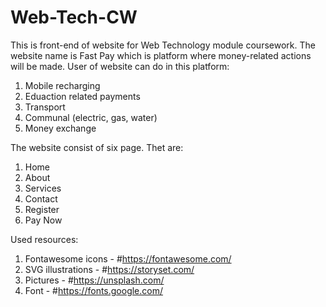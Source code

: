 # Web-Tech-CW

This is front-end of website for Web Technology module coursework.
The website name is Fast Pay which is platform where money-related actions will be made.
User of website can do in this platform:

1. Mobile recharging
2. Eduaction related payments
3. Transport
4. Communal (electric, gas, water)
5. Money exchange

The website consist of six page.
Thet are:

1. Home
2. About
3. Services
4. Contact
5. Register
6. Pay Now

Used resources:

1. Fontawesome icons - #https://fontawesome.com/
2. SVG illustrations - #https://storyset.com/
3. Pictures - #https://unsplash.com/
4. Font - #https://fonts.google.com/
